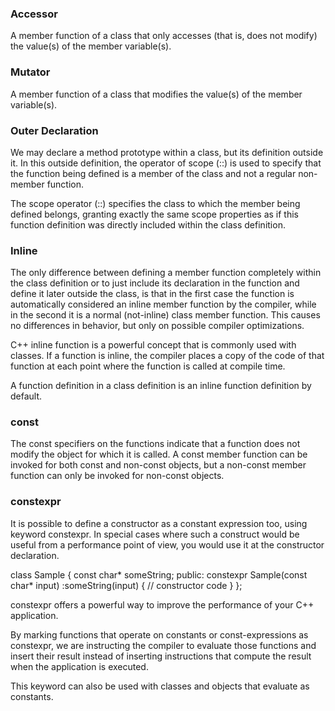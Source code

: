 ### Accessor
A member function of a class that only accesses (that is, does not modify) the value(s) of the member variable(s).

### Mutator
A member function of a class that modifies the value(s) of the member variable(s).




### Outer Declaration
We may declare a method prototype within a class, but its definition outside it. In this outside definition, the operator of scope (::) is used to specify that the function being defined is a member of the class and not a regular non-member function.

The scope operator (::) specifies the class to which the member being defined belongs, granting exactly the same scope properties as if this function definition was directly included within the class definition.

### Inline
The only difference between defining a member function completely within the class definition or to just include its declaration in the function and define it later outside the class, is that in the first case the function is automatically considered an inline member function by the compiler, while in the second it is a normal (not-inline) class member function. This causes no differences in behavior, but only on possible compiler optimizations.

C++ inline function is a powerful concept that is commonly used with classes. If a function is inline, the compiler places a copy of the code of that function at each point where the function is called at compile time.

A function definition in a class definition is an inline function definition by default.

### const
The const specifiers on the functions indicate that a function does not modify the object for which it is called. A const member function can be invoked for both const and non-const objects, but a non-const member function can only be invoked for non-const objects.


### constexpr
It is possible to define a constructor as a constant expression too, using keyword constexpr. In special cases where such a construct would be useful from a performance point of view, you would use it at the constructor declaration.

  class Sample {
    const char* someString;
  public:
    constexpr Sample(const char* input) :someString(input)
    { // constructor code }
  };



constexpr offers a powerful way to improve the performance of your C++ application.

By marking functions that operate on constants or const-expressions as constexpr, we are instructing the compiler to evaluate those functions and insert their result instead of inserting instructions that compute the result when the application is executed.

This keyword can also be used with classes and objects that evaluate as constants.
